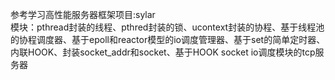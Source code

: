 参考学习高性能服务器框架项目:sylar  
模块：pthread封装的线程、pthred封装的锁、ucontext封装的协程、基于线程池的协程调度器、基于epoll和reactor模型的io调度管理器、基于set的简单定时器、内联HOOK、封装socket_addr和socket、基于HOOK socket io调度模块的tcp服务器  
